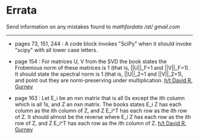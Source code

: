 # Errata

Send information on any mistakes found to *mathfordata /at/ gmail.com*

---

* pages 73, 151, 244 : A code block invokes "SciPy" when it should invoke "scipy" with all lower case letters.  

* page 154 : For matrices U, V from the SVD the book states the Frobenious norm of these matrices is 1 (that is, \|\|U\|\|_F=1 and \|\|V\|\|_F=1).  It should state the spectral norm is 1 (that is, \|\|U\|\|_2=1 and \|\|V\|\|_2=1), and point out they are norm-preserving under multiplication.  [h/t David R. Gurney](https://www.maa.org/press/maa-reviews/mathematical-foundations-for-data-analysis)

* page 163 : Let E_i be an nxn matrix that is all 0s except the ith column which is all 1s, and Z an nxn matrix.  The books states E_i Z has each column as the ith column of Z, and Z E_i^T has each row as the ith row of Z.  It should almost be the reverse where E_i Z has each row as the ith row of Z, and Z E_i^T has each row as the ith column of Z.   [h/t David R. Gurney](https://www.maa.org/press/maa-reviews/mathematical-foundations-for-data-analysis)
